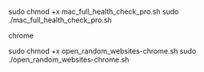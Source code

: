 sudo chmod +x mac_full_health_check_pro.sh
sudo ./mac_full_health_check_pro.sh



chrome

sudo chmod +x open_random_websites-chrome.sh
sudo ./open_random_websites-chrome.sh
